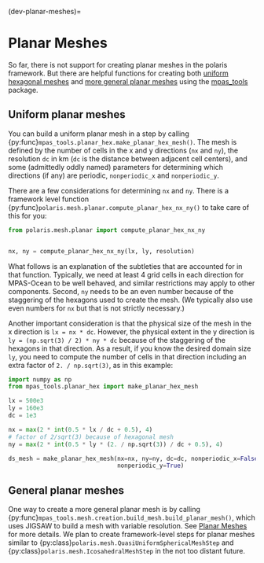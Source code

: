 (dev-planar-meshes)=

# Planar Meshes

So far, there is not support for creating planar meshes in the polaris
framework.  But there are helpful functions for creating both
[uniform hexagonal meshes](https://mpas-dev.github.io/MPAS-Tools/stable/mesh_creation.html#uniform-planar-meshes)
and [more general planar meshes](https://mpas-dev.github.io/MPAS-Tools/stable/mesh_creation.html#planar-meshes)
using the [mpas_tools](https://mpas-dev.github.io/MPAS-Tools/stable/index.html)
package.

## Uniform planar meshes

You can build a uniform planar mesh in a step by calling
{py:func}`mpas_tools.planar_hex.make_planar_hex_mesh()`.  The mesh is defined
by the number of cells in the x and y directions (`nx` and `ny`), the
resolution `dc` in km (`dc` is the distance between adjacent cell centers),
and some (admittedly oddly named) parameters for determining which directions
(if any) are periodic, `nonperiodic_x` and `nonperiodic_y`.

There are a few considerations for determining `nx` and `ny`. There is a
framework level function {py:func}`polaris.mesh.planar.compute_planar_hex_nx_ny()`
to take care of this for you:

```python
from polaris.mesh.planar import compute_planar_hex_nx_ny


nx, ny = compute_planar_hex_nx_ny(lx, ly, resolution)
```

What follows is an explanation of the subtleties that are accounted for in that
function. Typically, we need at least 4 grid cells in each direction for
MPAS-Ocean to be well behaved, and similar restrictions may apply to other
components.  Second, `ny` needs to be an even number because of the staggering
of the hexagons used to create the mesh.  (We typically also use even numbers
for `nx` but that is not strictly necessary.)

Another important consideration is that the physical size of the mesh in the x
direction is `lx = nx * dc`.  However, the physical extent in the y direction
is `ly = (np.sqrt(3) / 2) * ny * dc` because of the staggering of the hexagons
in that direction.  As a result, if you know the desired domain size `ly`,
you need to compute the number of cells in that direction including an extra
factor of `2. / np.sqrt(3)`, as in this example:
```python
import numpy as np
from mpas_tools.planar_hex import make_planar_hex_mesh

lx = 500e3
ly = 160e3
dc = 1e3

nx = max(2 * int(0.5 * lx / dc + 0.5), 4)
# factor of 2/sqrt(3) because of hexagonal mesh
ny = max(2 * int(0.5 * ly * (2. / np.sqrt(3)) / dc + 0.5), 4)

ds_mesh = make_planar_hex_mesh(nx=nx, ny=ny, dc=dc, nonperiodic_x=False,
                               nonperiodic_y=True)
```

## General planar meshes

One way to create a more general planar mesh is by calling
{py:func}`mpas_tools.mesh.creation.build_mesh.build_planar_mesh()`, which uses
JIGSAW to build a mesh with variable resolution.  See
[Planar Meshes](https://mpas-dev.github.io/MPAS-Tools/stable/mesh_creation.html#planar-meshes)
for more details.  We plan to create framework-level steps for planar meshes
similar to {py:class}`polaris.mesh.QuasiUniformSphericalMeshStep` and
{py:class}`polaris.mesh.IcosahedralMeshStep` in the not too distant future.
